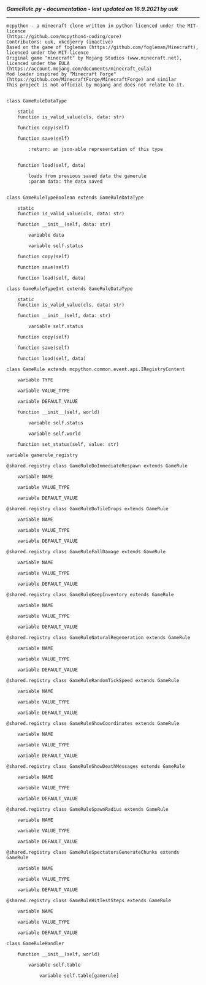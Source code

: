 ***GameRule.py - documentation - last updated on 16.9.2021 by uuk***
___

    mcpython - a minecraft clone written in python licenced under the MIT-licence 
    (https://github.com/mcpython4-coding/core)
    Contributors: uuk, xkcdjerry (inactive)
    Based on the game of fogleman (https://github.com/fogleman/Minecraft), licenced under the MIT-licence
    Original game "minecraft" by Mojang Studios (www.minecraft.net), licenced under the EULA
    (https://account.mojang.com/documents/minecraft_eula)
    Mod loader inspired by "Minecraft Forge" (https://github.com/MinecraftForge/MinecraftForge) and similar
    This project is not official by mojang and does not relate to it.


    class GameRuleDataType

        static
        function is_valid_value(cls, data: str)

        function copy(self)

        function save(self)
            
            :return: an json-able representation of this type


        function load(self, data)
            
            loads from previous saved data the gamerule
            :param data: the data saved


    class GameRuleTypeBoolean extends GameRuleDataType

        static
        function is_valid_value(cls, data: str)

        function __init__(self, data: str)

            variable data

            variable self.status

        function copy(self)

        function save(self)

        function load(self, data)

    class GameRuleTypeInt extends GameRuleDataType

        static
        function is_valid_value(cls, data: str)

        function __init__(self, data: str)

            variable self.status

        function copy(self)

        function save(self)

        function load(self, data)

    class GameRule extends mcpython.common.event.api.IRegistryContent

        variable TYPE

        variable VALUE_TYPE

        variable DEFAULT_VALUE

        function __init__(self, world)

            variable self.status

            variable self.world

        function set_status(self, value: str)

    variable gamerule_registry

    @shared.registry class GameRuleDoImmediateRespawn extends GameRule

        variable NAME

        variable VALUE_TYPE

        variable DEFAULT_VALUE

    @shared.registry class GameRuleDoTileDrops extends GameRule

        variable NAME

        variable VALUE_TYPE

        variable DEFAULT_VALUE

    @shared.registry class GameRuleFallDamage extends GameRule

        variable NAME

        variable VALUE_TYPE

        variable DEFAULT_VALUE

    @shared.registry class GameRuleKeepInventory extends GameRule

        variable NAME

        variable VALUE_TYPE

        variable DEFAULT_VALUE

    @shared.registry class GameRuleNaturalRegeneration extends GameRule

        variable NAME

        variable VALUE_TYPE

        variable DEFAULT_VALUE

    @shared.registry class GameRuleRandomTickSpeed extends GameRule

        variable NAME

        variable VALUE_TYPE

        variable DEFAULT_VALUE

    @shared.registry class GameRuleShowCoordinates extends GameRule

        variable NAME

        variable VALUE_TYPE

        variable DEFAULT_VALUE

    @shared.registry class GameRuleShowDeathMessages extends GameRule

        variable NAME

        variable VALUE_TYPE

        variable DEFAULT_VALUE

    @shared.registry class GameRuleSpawnRadius extends GameRule

        variable NAME

        variable VALUE_TYPE

        variable DEFAULT_VALUE

    @shared.registry class GameRuleSpectatorsGenerateChunks extends GameRule

        variable NAME

        variable VALUE_TYPE

        variable DEFAULT_VALUE

    @shared.registry class GameRuleHitTestSteps extends GameRule

        variable NAME

        variable VALUE_TYPE

        variable DEFAULT_VALUE

    class GameRuleHandler

        function __init__(self, world)

            variable self.table

                variable self.table[gamerule]
